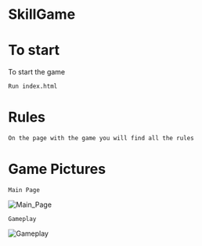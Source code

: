 # SkillGame

# To start
To start the game
```
Run index.html
```
# Rules

```
On the page with the game you will find all the rules
```
# Game Pictures
```
Main Page
```
![Main_Page](https://i.ibb.co/cc1SStk/2.jpg)
```
Gameplay
```
![Gameplay](https://i.ibb.co/jfktCgF/1.jpg)
